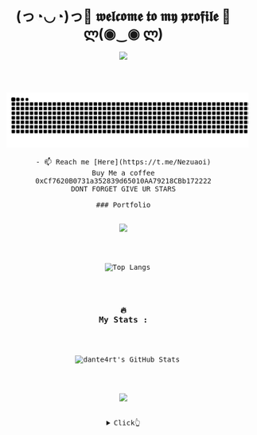 
<body>
  <center>
<h1 align="center"> (っ◔◡◔)っ💖 𝖜𝖊𝖑𝖈𝖔𝖒𝖊 𝖙𝖔 𝖒𝖞 𝖕𝖗𝖔𝖋𝖎𝖑𝖊  💖ლ(◉‿◉ ლ) </h1>

<div align="center">

<img src="https://readme-typing-svg.demolab.com?font=Inconsolata&weight=500&size=50&duration=4000&pause=300&color=A7A459&center=true&vCenter=true&multiline=true&repeat=false&random=false&width=1300&height=140&lines=Hello+hello;I'm+Himiko%2C+a+newbie+and+airdrop+hunter+%E2%9C%A9" width="70%" />
<br><br>
<pre>

<div align="center">
  <img  src="https://raw.githubusercontent.com/dipdown/dipdown/main/grid-snake.svg"
       alt="snake" />
</div>
- 📫 Reach me [Here](https://t.me/Nezuaoi)
Buy Me a coffee
0xCf7620B0731a352839d65010AA79218CBb172222
DONT FORGET GIVE UR STARS
<!---
himiko3939/himiko3939 is a ✨ special ✨ repository because its `README.md` (this file) appears on your GitHub profile.
You can click the Preview link to take a look at your changes.
--->
### Portfolio

![](http://github-profile-summary-cards.vercel.app/api/cards/repos-per-language?username=dipdown&theme=algolia)
<p align="center">
  <img src="https://github-readme-stats.vercel.app/api/top-langs/?username=himiko3939&theme=algolia&layout=compact" alt="Top Langs"/>
</p>

### :fire: My Stats :
<p align="center">
  <img src="https://github-readme-stats.vercel.app/api?username=himiko3939&show_icons=true&theme=algolia" alt="dante4rt's GitHub Stats"/>
</p>

![](http://github-profile-summary-cards.vercel.app/api/cards/profile-details?username=himiko3939&theme=algolia)

<details>
  <summary>Click👆</summary>
  <pre>
  🤷‍♂️
  </pre>
</details>
